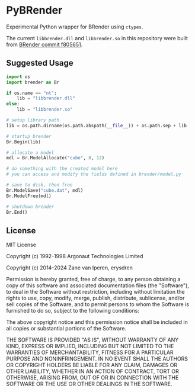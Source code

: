 # PyBRender

Experimental Python wrapper for BRender using `ctypes`.

The current `libbrender.dll` and `libbrender.so` in this repository were built from
[BRender commit f805651](https://github.com/BlazingRenderer/BRender/commit/f805651).

## Suggested Usage

```python
import os
import brender as Br

if os.name == "nt":
	lib = "libbrender.dll"
else:
	lib = "libbrender.so"

# setup library path
lib = os.path.dirname(os.path.abspath(__file__)) + os.path.sep + lib

# startup brender
Br.Begin(lib)

# allocate a model
mdl = Br.ModelAllocate("cube", 8, 12)

# do something with the created model here
# you can access and modify the fields defined in brender/model.py

# save to disk, then free
Br.ModelSave("cube.dat", mdl)
Br.ModelFree(mdl)

# shutdown brender
Br.End()
```

## License

MIT License

Copyright (c) 1992-1998 Argonaut Technologies Limited

Copyright (c) 2014-2024 Zane van Iperen, erysdren

Permission is hereby granted, free of charge, to any person obtaining a copy
of this software and associated documentation files (the "Software"), to deal
in the Software without restriction, including without limitation the rights
to use, copy, modify, merge, publish, distribute, sublicense, and/or sell
copies of the Software, and to permit persons to whom the Software is
furnished to do so, subject to the following conditions:

The above copyright notice and this permission notice shall be included in all
copies or substantial portions of the Software.

THE SOFTWARE IS PROVIDED "AS IS", WITHOUT WARRANTY OF ANY KIND, EXPRESS OR
IMPLIED, INCLUDING BUT NOT LIMITED TO THE WARRANTIES OF MERCHANTABILITY,
FITNESS FOR A PARTICULAR PURPOSE AND NONINFRINGEMENT. IN NO EVENT SHALL THE
AUTHORS OR COPYRIGHT HOLDERS BE LIABLE FOR ANY CLAIM, DAMAGES OR OTHER
LIABILITY, WHETHER IN AN ACTION OF CONTRACT, TORT OR OTHERWISE, ARISING FROM,
OUT OF OR IN CONNECTION WITH THE SOFTWARE OR THE USE OR OTHER DEALINGS IN THE
SOFTWARE.

